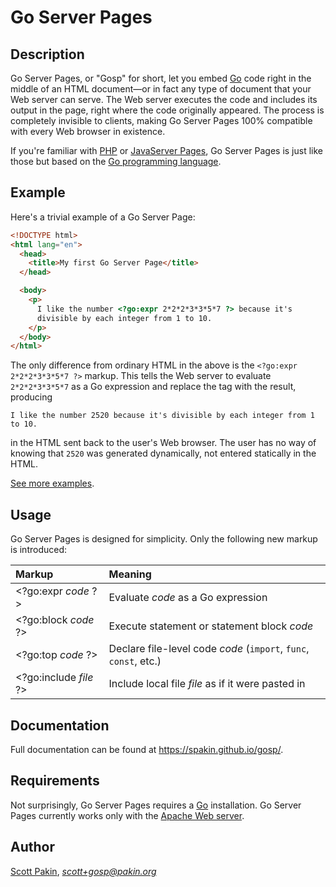 Go Server Pages
===============

Description
-----------

Go Server Pages, or "Gosp" for short, let you embed [Go](https://golang.org/) code right in the middle of an HTML document—or in fact any type of document that your Web server can serve.  The Web server executes the code and includes its output in the page, right where the code originally appeared.  The process is completely invisible to clients, making Go Server Pages 100% compatible with every Web browser in existence.

If you're familiar with [PHP](https://www.php.net/) or [JavaServer Pages](https://en.wikipedia.org/wiki/JavaServer_Pages), Go Server Pages is just like those but based on the [Go programming language](https://golang.org/).

Example
-------

Here's a trivial example of a Go Server Page:

```html
<!DOCTYPE html>
<html lang="en">
  <head>
    <title>My first Go Server Page</title>
  </head>

  <body>
    <p>
      I like the number <?go:expr 2*2*2*3*3*5*7 ?> because it's
      divisible by each integer from 1 to 10.
    </p>
  </body>
</html>
```

The only difference from ordinary HTML in the above is the `<?go:expr 2*2*2*3*3*5*7 ?>` markup.  This tells the Web server to evaluate `2*2*2*3*3*5*7` as a Go expression and replace the tag with the result, producing

    I like the number 2520 because it's divisible by each integer from 1 to 10.

in the HTML sent back to the user's Web browser.  The user has no way of knowing that `2520` was generated dynamically, not entered statically in the HTML.

[See more examples](examples).

Usage
-----

Go Server Pages is designed for simplicity.  Only the following new markup is introduced:

| Markup                       | Meaning                                     |
| :--------------------------- | :------------------------------------------ |
| &lt;?go:expr *code* ?&gt;    | Evaluate *code* as a Go expression          |
| &lt;?go:block *code* ?&gt;   | Execute statement or statement block *code* |
| &lt;?go:top *code* ?&gt;     | Declare file-level code *code* (`import`, `func`, `const`, etc.) |
| &lt;?go:include *file* ?&gt; | Include local file *file* as if it were pasted in |

Documentation
-------------

Full documentation can be found at https://spakin.github.io/gosp/.

Requirements
------------

Not surprisingly, Go Server Pages requires a [Go](https://golang.org/) installation.  Go Server Pages currently works only with the [Apache Web server](http://httpd.apache.org/).

Author
------

[Scott Pakin](http://www.pakin.org/~scott/), *scott+gosp@pakin.org*
